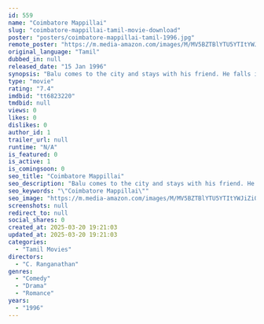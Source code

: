 ```yaml
---
id: 559
name: "Coimbatore Mappillai"
slug: "coimbatore-mappillai-tamil-movie-download"
poster: "posters/coimbatore-mappillai-tamil-1996.jpg"
remote_poster: "https://m.media-amazon.com/images/M/MV5BZTBlYTU5YTItYWJiZi00NzI2LWE2MDktNzQyOTgwYjM0ZThhXkEyXkFqcGc@._V1_SX300.jpg"
original_language: "Tamil"
dubbed_in: null
released_date: "15 Jan 1996"
synopsis: "Balu comes to the city and stays with his friend. He falls in love with Sumithra, his landlord. But her evil cousin Mahesh, who has an eye on her, creates a rift between them."
type: "movie"
rating: "7.4"
imdbid: "tt6823220"
tmdbid: null
views: 0
likes: 0
dislikes: 0
author_id: 1
trailer_url: null
runtime: "N/A"
is_featured: 0
is_active: 1
is_comingsoon: 0
seo_title: "Coimbatore Mappillai"
seo_description: "Balu comes to the city and stays with his friend. He falls in love with Sumithra, his landlord. But her evil cousin Mahesh, who has an eye on her, creates a rift between them."
seo_keywords: "\"Coimbatore Mappillai\""
seo_image: "https://m.media-amazon.com/images/M/MV5BZTBlYTU5YTItYWJiZi00NzI2LWE2MDktNzQyOTgwYjM0ZThhXkEyXkFqcGc@._V1_SX300.jpg"
screenshots: null
redirect_to: null
social_shares: 0
created_at: 2025-03-20 19:21:03
updated_at: 2025-03-20 19:21:03
categories:
  - "Tamil Movies"
directors:
  - "C. Ranganathan"
genres:
  - "Comedy"
  - "Drama"
  - "Romance"
years:
  - "1996"
---
```


